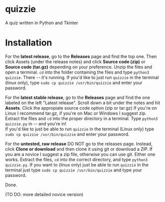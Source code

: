 # quizzie
A quiz written in Python and Tkinter





# Installation
For the **latest release**, go to the **Releases** page and find the top one. Then click Assets (under the release notes) and click **Source code (zip)** or **Source code (tar.gz)** depending on your preference. Unzip the files and open a terminal. `cd` into the folder containing the files and type `python3 quizzie`. There -- it's running. If you'd like to just run `quizzie` in the terminal (linux only), type `sudo cp quizzie /usr/bin/quizzie` and enter your password. 

For the **latest stable release**, go to the **Releases** page and find the one labeled on the left "Latest release". Scroll down a bit under the notes and hit **Assets**. Click the appropiate source code option (zip or tar.gz) If you're on Linux I recommend tar.gz, if you're on Mac or Windows I suggest zip. Extract the files and `cd` into the proper directory in a terminal. Type `python3 quizzie.py` in -- and you're in!  
If you'd like to just be able to run `quizzie` in the terminal (Linux only) type `sudo cp quizzie /usr/bin/quizzie` and enter your password.

For the **untested, raw release** DO NOT go to the releases page. Instead, click **Clone or download** and then clone it using git or download a ZIP. If you are a novice I suggest a zip file, otherwise you can use git. Either one works. Extract the files, `cd` into the correct directory, and type `python3 quizzie.py`. If you want to (linux only) just be able to run `quizzie` in the terminal just type `sudo cp quizzie /usr/bin/quizzie` and type your password. 

Done.



(TO DO: more detailed novice version)
